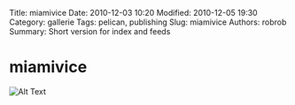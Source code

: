 Title: miamivice
Date: 2010-12-03 10:20
Modified: 2010-12-05 19:30
Category: gallerie
Tags: pelican, publishing
Slug: miamivice
Authors: robrob
Summary: Short version for index and feeds

# miamivice
![Alt Text]({static}/images/test.png)